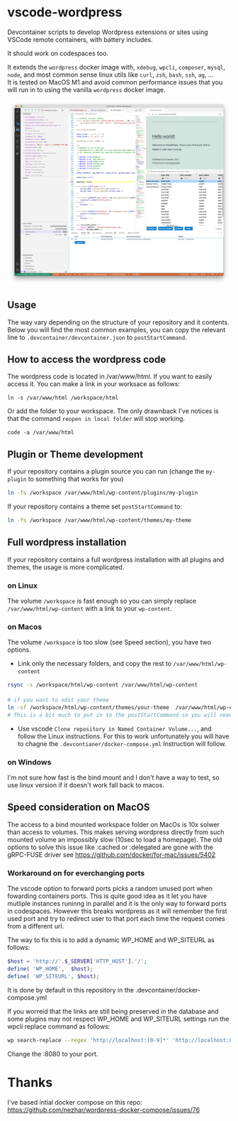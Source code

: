 # vscode-wordpress
Devcontainer scripts to develop Wordpress extensions or sites using VSCode remote containers, with battery includes.

It should work on codespaces too.

It extends the `wordpress` docker image with, `xdebug`, `wpcli`, `composer`, `mysql`, `node`, 
and most common sense linux utils like `curl`, `zsh`, `bash`, `ssh`, `ag`, ...  
It is tested on MacOS M1 and avoid common performance issues that you will run in to using the vanilla `wordpress` docker image.

![screen shot](screen.png "Screen shot of debugger in use")


## Usage

The way vary depending on the structure of your repository and it contents. 
Below you will find the most common examples, you can copy the relevant line to
`.devcontainer/devcontainer.json` to `postStartCommand`.

## How to access the wordpress code
The wordpress code is located in /var/www/html. If you want to easily access it. You can make a link in your worksace as follows:
```
ln -s /var/www/html /workspace/html
```
Or add the folder to your workspace. The only drawnback I've notices is that the command `reopen in local folder` will stop working.
```
code -a /var/www/html
```



## Plugin or Theme development
If your repository contains a plugin source you can run (change the `my-plugin` to something that works for you)

```sh
ln -fs /workspace /var/www/html/wp-content/plugins/my-plugin
```

If your repository contains a theme set `postStartCommand` to:

```sh
ln -fs /workspace /var/www/html/wp-content/themes/my-theme
```

## Full wordpress installation
If your repository contains a full wordpress installation with all plugins and themes, the usage is more complicated.

### on Linux
The volume `/workspace` is fast enough so you can simply replace `/var/www/html/wp-content` with a link to your `wp-content`.

### on Macos
The volume `/workspace` is too slow (see Speed section), you have two options.

- Link only the necessary folders, and copy the rest to `/var/www/html/wp-content`
```sh
rsync -s /workspace/html/wp-content /var/www/html/wp-content

# if you want to edit your theme
ln -sf /workspace/html/wp-content/themes/your-theme  /var/www/html/wp-content/themes/your-theme
# This is a bit much to put in to the postStartCommand so you will need to create a script.
```

- Use vscode `Clone repository in Named Container Volume...`, and follow the Linux instructions.
For this to work unfortunately you will have to chagne the `.devcontianer/docker-compose.yml`
Instruction will follow.

### on Windows
I'm not sure how fast is the bind mount and I don't have a way to test, so use linux version if it doesn't work fall back to macos. 

## Speed consideration on MacOS
The access to a bind mounted workspace folder on MacOs is 10x solwer than access to volumes.
This makes serving wordpress directly from such mounted volume an impossibly slow (10sec to load a homepage).
The old options to solve this issue like :cached or :delegated are gone with the gRPC-FUSE driver see https://github.com/docker/for-mac/issues/5402



### Workaround on for everchanging ports
The vscode option to forward ports picks a random unused port when fowarding containers ports.
This is quite good idea as it let you have mutliple instances runinng in parallel and it is the only way to forward ports in codespaces.
However this breaks wordpress as it will remember the first used port and try to redirect user to that port each time the 
request comes from a different url.

The way to fix this is to add a dynamic WP_HOME and WP_SITEURL as follows:
```php
$host = 'http://'.$_SERVER['HTTP_HOST'].'/';
define( 'WP_HOME',  $host); 
define( 'WP_SITEURL', $host);
```
It is done by default in this repository in the .devcontainer/docker-compose.yml

If you worreid that the links are still being preserved in the database and some plugins may not respect WP_HOME and WP_SITEURL settings run the wpcli replace command as follows:
```sh
wp search-replace --regex 'http://localhost:[0-9]*' 'http://localhost:8080' --regex
```

Change the :8080 to your port.

# Thanks

I've based intial docker compose on this repo:
https://github.com/nezhar/wordpress-docker-compose/issues/76
